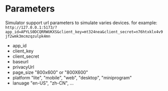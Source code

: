 
# Parameters

Simulator support url parameters to simulate varies devices. for example: `http://127.0.0.1:5173/?app_id=APYLS0DCQRRWUKXS&client_key=mt324nea&client_secret=n76htxklx4v9jf2wmk3mcmzqzulpk4mn`

* app_id
* client_key
* client_secret
* baseurl
* privacyUrl
* page_size   "800x600" or "800X600"
* platform   "lite", "mobile", "web", "desktop", "miniprogram"
* lanuage   "en-US", "zh-CN", ...
